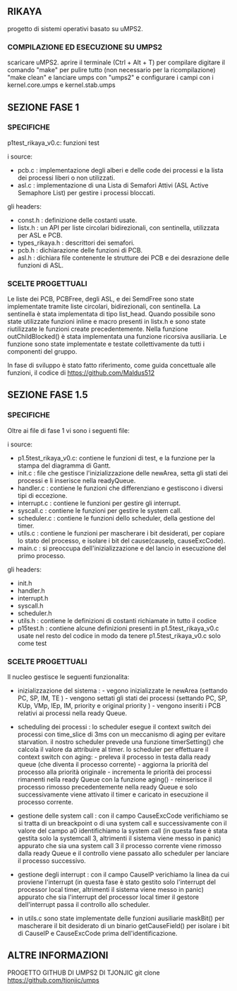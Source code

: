 ## RIKAYA
progetto di sistemi operativi basato su uMPS2.

### COMPILAZIONE ED ESECUZIONE SU UMPS2

scaricare uMPS2.
aprire il terminale (Ctrl + Alt + T)
per compilare digitare il comando
"make"
per pulire tutto (non necessario per la ricompilazione)
"make clean"
e lanciare umps con
"umps2"
e configurare i campi con i kernel.core.umps e kernel.stab.umps

## SEZIONE FASE 1

### SPECIFICHE

p1test_rikaya_v0.c: funzioni test

i source:
- pcb.c : implementazione degli alberi e delle code dei processi
        e la lista dei processi liberi o non utilizzati.
- asl.c : implementazione di una Lista di Semafori Attivi (ASL Active Semaphore List)
        per gestire i processi bloccati.

gli headers:
- const.h : definizione delle costanti usate.
- listx.h : un API per liste circolari bidirezionali, con sentinella,
        utilizzata per ASL e PCB.
- types_rikaya.h : descrittori dei semafori.
- pcb.h : dichiarazione delle funzioni di PCB.
- asl.h : dichiara file contenente le strutture dei PCB e dei desrazione delle funzioni di ASL.

### SCELTE PROGETTUALI

Le liste dei PCB, PCBFree, degli ASL, e dei SemdFree sono state implementate tramite liste circolari, bidirezionali, con sentinella. La sentinella è stata implementata di tipo list_head.
Quando possibile sono state utilizzate funzioni inline e macro presenti in listx.h e sono state riutilizzate le funzioni create precedentemente.
Nella funzione outChildBlocked() è stata implementata una funzione ricorsiva ausiliaria.
Le funzione sono state implementate e testate collettivamente da tutti i componenti del gruppo.

In fase di sviluppo è stato fatto riferimento, come guida concettuale alle funzioni, il codice di 
https://github.com/Maldus512


## SEZIONE FASE 1.5

### SPECIFICHE

Oltre ai file di fase 1 vi sono i seguenti file:

i source:
- p1.5test_rikaya_v0.c: contiene le funzioni di test, e la funzione per la stampa del diagramma di
        Gantt.
- init.c : file che gestisce l'inizializzazione delle newArea, setta gli stati dei processi e li                inserisce nella readyQueue.
- handler.c : contiene le funzioni che differenziano e gestiscono i diversi tipi di eccezione.
- interrupt.c : contiene le funzioni per gestire gli interrupt.
- syscall.c : contiene le funzioni per gestire le system call.
- scheduler.c : contiene le funzioni dello scheduler, della gestione del timer.
- utils.c : contiene le funzioni per mascherare i bit desiderati, per copiare lo stato del                      processo, e isolare i bit del cause(causeIp, causeExcCode).
- main.c : si preoccupa dell'inizializzazione e del lancio in esecuzione del primo processo.

gli headers:
- init.h
- handler.h
- interrupt.h
- syscall.h
- scheduler.h
- utils.h : contiene le definizioni di costanti richiamate in tutto il codice
- p15test.h : contiene alcune definizioni presenti in p1.5test_rikaya_v0.c usate nel resto del codice
        in modo da tenere p1.5test_rikaya_v0.c solo come test

### SCELTE PROGETTUALI

Il nucleo gestisce le seguenti funzionalita:
- inizializzazione del sistema : 
        - vegono inizializzate le newArea
                (settando PC, SP, IM, TE )
        - vengono settati gli stati dei processi
                (settando PC, SP, KUp, VMp, IEp, IM, priority e original priority )
        - vengono inseriti i PCB relativi ai processi nella ready Queue.
- scheduling dei processi :
        lo scheduler esegue il context switch dei processi con time_slice di 3ms
        con un meccanismo di aging per evitare starvation.
        il nostro scheduler prevede una funzione timerSetting()
        che calcola il valore da attribuire al timer.
        lo scheduler per effettuare il context switch con aging:
                - preleva il processo in testa dalla ready queue (che diventa il processo corrente)
                - aggiorna la priorità del processo alla priorità originale
                - incrementa le priorità dei processi rimanenti nella ready Queue con la funzione aging()
                - reinserisce il processo rimosso precedentemente nella ready Queue
                e solo successivamente viene attivato il timer
                e caricato in esecuzione il processo corrente.
- gestione delle system call :
        con il campo CauseExcCode verifichiamo se si tratta di un breackpoint o di una system call
        e successivamente con il valore del campo a0 identifichiamo la system call
                (in questa fase è stata gestita solo la systemcall 3,
                altrimenti il sistema viene messo in panic)
        appurato che sia una system call 3 il processo corrente viene rimosso dalla ready Queue
        e il controllo viene passato allo scheduler per lanciare il processo successivo.
- gestione degli interrupt :
        con il campo CauseIP verichiamo la linea da cui proviene l'interrupt
                (in questa fase è stato gestito solo l'interrupt del processor local timer,
                altrimenti il sistema viene messo in panic)
        appurato che sia l'interrupt del processor local timer
        il gestore dell'interrupt passa il controllo allo scheduler.

- in utils.c sono state implementate delle funzioni ausiliarie
maskBit() per mascherare il bit desiderato di un binario
getCauseField() per isolare i bit di CauseIP e CauseExcCode prima dell'identificazione.

## ALTRE INFORMAZIONI
PROGETTO GITHUB DI UMPS2 DI TJONJIC
git clone https://github.com/tjonjic/umps